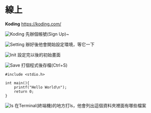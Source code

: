 # 線上

**Koding**
https://koding.com/

![Koding](http://i.imgur.com/llkyl8u.png)
先辦個帳號(Sign Up)~

![Setting](http://i.imgur.com/A5g2AVr.png)
辦好後他會開始設定環境，等它一下

![Init](http://i.imgur.com/n15hatK.png)
設定完以後的初始畫面

![Save](http://i.imgur.com/3y2KF48.png)
打個程式後存檔(Ctrl+S)
```
#include <stdio.h>

int main(){
    printf("Hello World\n");
    return 0;
}
```

![ls](http://i.imgur.com/VOjBbcH.png)
在Terminal(終端機)的地方打ls，他會列出這個資料夾裡面有哪些檔案